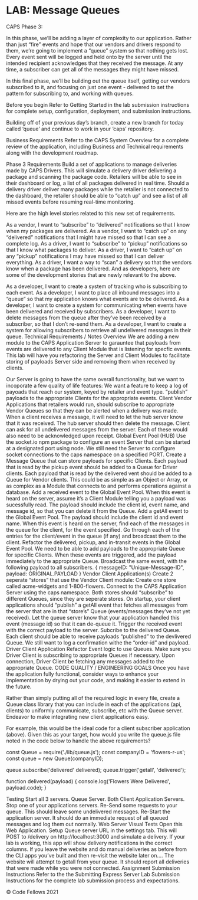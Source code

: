 # LAB: Message Queues

CAPS Phase 3:

In this phase, we’ll be adding a layer of complexity to our application. Rather than just “fire” events and hope that our vendors and drivers respond to them, we’re going to implement a “queue” system so that nothing gets lost. Every event sent will be logged and held onto by the server until the intended recipient acknowledges that they received the message. At any time, a subscriber can get all of the messages they might have missed.

In this final phase, we’ll be building out the queue itself, getting our vendors subscribed to it, and focusing on just one event - delivered to set the pattern for subscribing to, and working with queues.

Before you begin
Refer to Getting Started in the lab submission instructions for complete setup, configuration, deployment, and submission instructions.

Building off of your previous day’s branch, create a new branch for today called ‘queue’ and continue to work in your ‘caps’ repository.

Business Requirements
Refer to the CAPS System Overview for a complete review of the application, including Business and Technical requirements along with the development roadmap.

Phase 3 Requirements
Build a set of applications to manage deliveries made by CAPS Drivers. This will simulate a delivery driver delivering a package and scanning the package code. Retailers will be able to see in their dashboard or log, a list of all packages delivered in real time. Should a delivery driver deliver many packages while the retailer is not connected to the dashboard, the retailer should be able to “catch up” and see a list of all missed events before resuming real-time monitoring.

Here are the high level stories related to this new set of requirements.

As a vendor, I want to “subscribe” to “delivered” notifications so that I know when my packages are delivered.
As a vendor, I want to “catch up” on any “delivered” notifications that I might have missed so that I can see a complete log.
As a driver, I want to “subscribe” to “pickup” notifications so that I know what packages to deliver.
As a driver, I want to “catch up” on any “pickup” notifications I may have missed so that I can deliver everything.
As a driver, I want a way to “scan” a delivery so that the vendors know when a package has been delivered.
And as developers, here are some of the development stories that are newly relevant to the above.

As a developer, I want to create a system of tracking who is subscribing to each event.
As a developer, I want to place all inbound messages into a “queue” so that my application knows what events are to be delivered.
As a developer, I want to create a system for communicating when events have been delivered and received by subscribers.
As a developer, I want to delete messages from the queue after they’ve been received by a subscriber, so that I don’t re-send them.
As a developer, I want to create a system for allowing subscribers to retrieve all undelivered messages in their queue.
Technical Requirements / Notes
Overview
We are adding a new module to the CAPS Application Server to garauntee that payloads from events are delivered to any Client Module that is listening for specfic events. This lab will have you refactoring the Server and Client Modules to facilitate storing of payloads Server side and removing them when received by clients.

Our Server is going to have the same overall functionality, but we want to incoporate a few quality of life features:
We want a feature to keep a log of payoads that reach our system, keyed by retailer and event type.
“publish” payloads to the appropriate Clients for the appropriate events.
Client Vendor Applications that retailers would run, should subscribe to appropriate Vendor Queues so that they can be alerted when a delivery was made.
When a client receives a message, it will need to let the hub server know that it was received.
The hub server should then delete the message.
Client can ask for all undelivered messages from the server.
Each of these would also need to be acknowledged upon receipt.
Global Event Pool (HUB)
Use the socket.io npm package to configure an event Server that can be started at a designated port using node.
We still need the Server to configure socket connections to the caps namespace on a specified PORT.
Create a Message Queue that can store payloads for specific Clients.
Each payload that is read by the pickup event should be added to a Queue for Driver clients.
Each payload that is read by the delivered vent should be added to a Queue for Vendor clients.
This could be as simple as an Object or Array, or as complex as a Module that connects to and performs operations against a database.
Add a received event to the Global Event Pool.
When this event is heard on the server, assume it’s a Client Module telling you a payload was sucessfully read.
The payload should include the client id, event name, and message id, so that you can delete it from the Queue.
Add a getAll event to the Global Event Pool.
The payload should include the client id and event name.
When this event is heard on the server, find each of the messages in the queue for the client, for the event specified.
Go through each of the entries for the client/event in the queue (if any) and broadcast them to the client.
Refactor the delivered, pickup, and in-transit events in the Global Event Pool.
We need to be able to add payloads to the appropriate Queue for specific Clients.
When these events are triggered, add the payload immediately to the appropriate Queue.
Broadcast the same event, with the following payload to all subscribers.
 {
   messageID: "Unique-Message-ID",
   payload: ORIGINAL.PAYLOAD
 }
Vendor Client Application(s)
Create 2 seperate “stores” that use the Vendor Client module:
Create one store called acme-widgets and 1-800-flowers.
Connect to the CAPS Application Server using the caps namespace.
Both stores should “subscribe” to different Queues, since they are seperate stores.
On startup, your client applications should “publish” a getAll event that fetches all messages from the server that are in that “store’s” Queue (events/messages they’ve not yet received).
Let the queue server know that your application handled this event (message id) so that it can de-queue it.
Trigger the received event with the correct payload to the server.
Subcribe to the delivered Queue.
Each client should be able to receive payloads “published” to the devlivered Queue.
We still want to log a confirmation withe the “order-id” and payload.
Driver Client Application
Refactor Event logic to use Queues.
Make sure you Driver Client is subscribing to appropriate Queues if necessary.
Upon connection, Driver Client be fetching any messages added to the appropriate Queue.
CODE QUALITY / ENGINEERING GOALS
Once you have the application fully functional, consider ways to enhance your implementation by drying out your code, and making it easier to extend in the future.

Rather than simply putting all of the required logic in every file, create a Queue class library that you can include in each of the applications (api, clients) to uniformly communicate, subscribe, etc with the Queue server. Endeavor to make integrating new client applications easy.

For example, this would be the ideal code for a client subscriber application (above). Given this as your target, how would you write the queue.js file noted in the code below to handle the above requirements?

const Queue = require('./lib/queue.js');
const companyID = 'flowers-r-us';
const queue = new Queue(companyID);

queue.subscribe('delivered' delivered);
queue.trigger('getall', 'delivered');

function delivered(payload) {
  console.log('Flowers Were Delivered', payload.code);
}

Testing
Start all 3 servers.
Queue Server.
Both Client Application Servers.
Stop one of your applications servers.
Re-Send some requests to your queue.
This should leave some undelivered messages.
Re-Start the application server.
It should do an immediate request of all queued messages and log them out normally.
Web Server Visual Tests
Open this Web Application.
Setup Queue server URL in the settings tab.
This will POST to /delivery on http://localhost:3000 and simulate a delivery.
If your lab is working, this app will show delivery notifications in the correct columns.
If you leave the website and do manual deliveries as before from the CLI apps you’ve built and then re-visit the website later on….
The website will attempt to getall from your queue.
It should report all deliveries that were made while you were not connected.
Assignment Submission Instructions
Refer to the the Submitting Express Server Lab Submission Instructions for the complete lab submission process and expectations.

© Code Fellows 2021
